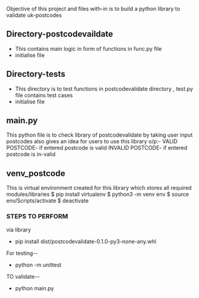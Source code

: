 Objective of this project and files with-in is to build a python library to validate uk-postcodes

## Directory-postcodevaildate
* This contains main logic in form of functions in func.py file 
* initialise file

## Directory-tests
* This directory is to test functions in postcodevalidate directory , test.py file contains test cases 
* initialise file

## main.py
This python file is to check library of postcodevalidate by taking user input postcodes also gives an idea for users to use this library
o/p:- 
VALID POSTCODE- if entered postcode is valid
INVALID POSTCODE- if entered postcode is in-valid

## venv_postcode
This is virtual environment created for this library which stores all required modules/libraries 
$ pip install virtualenv
$ python3 -m venv env
$ source env/Scripts/activate
$ deactivate


### STEPS TO PERFORM ###
via library
* pip install dist/postcodevalidate-0.1.0-py3-none-any.whl

For testing--
* python -m unittest

TO validate--
* python main.py
